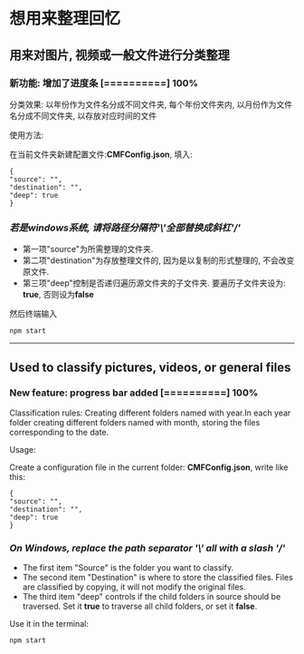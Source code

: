 # 想用来整理回忆

## 用来对图片, 视频或一般文件进行分类整理

### 新功能: 增加了进度条 [==========] 100%

分类效果: 以年份作为文件名分成不同文件夹, 每个年份文件夹内, 以月份作为文件名分成不同文件夹, 以存放对应时间的文件

使用方法:

在当前文件夹新建配置文件:**CMFConfig.json**, 填入:

    {
    "source": "",
    "destination": "",
    "deep": true
    }

### *若是windows系统, 请将路径分隔符'\\'全部替换成斜杠'/'*

* 第一项"source"为所需整理的文件夹.
* 第二项"destination"为存放整理文件的, 因为是以复制的形式整理的, 不会改变原文件.
* 第三项"deep"控制是否递归遍历源文件夹的子文件夹. 要遍历子文件夹设为: **true**, 否则设为**false**

然后终端输入

    npm start

***

## Used to classify pictures, videos, or general files

### New feature: progress bar added [==========] 100%

Classification rules: Creating different folders named with year.In each year folder creating different folders named with month, storing the files corresponding to the date.

Usage:

Create a configuration file in the current folder: **CMFConfig.json**, write like this:

    {
    "source": "",
    "destination": "",
    "deep": true
    }

### *On Windows, replace the path separator '\\' all with a slash '/'*

* The first item  "Source" is the folder you want to classify.
* The second item  "Destination" is where to store the classified files. Files are classified by copying, it will not modify the original files.
* The third item "deep" controls if the child folders in source should be traversed. Set it **true** to traverse all child folders, or set it **false**.

Use it in the terminal:

    npm start
